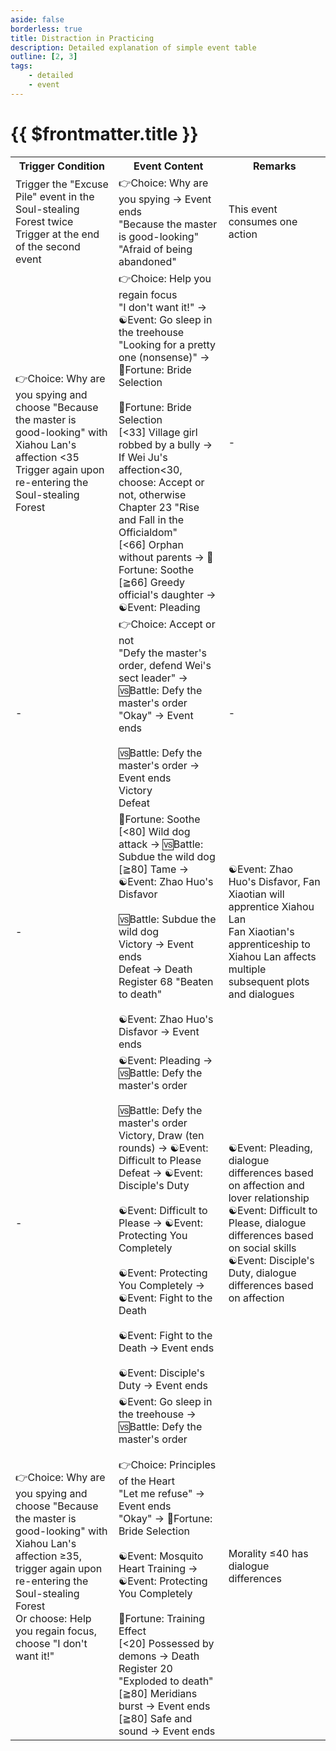 ```yaml
---
aside: false
borderless: true
title: Distraction in Practicing
description: Detailed explanation of simple event table
outline: [2, 3]
tags:
    - detailed
    - event
---
```


# {{ $frontmatter.title }}

<Table class="timeline-table">
    <tr class="timeline-header">
        <th>Trigger Condition</th>
        <th>Event Content</th>
        <th>Remarks</th>
    </tr>
	<tr>
		<td>
			Trigger the "Excuse Pile" event in the Soul-stealing Forest twice <br>
			Trigger at the end of the second event <br>
		</td>
		<td>
			👉Choice: Why are you spying → Event ends <br>
			<span title="Change of Heart +3">"Because the master is good-looking" </span> <br>
			<span title="Xiahou Lan +2, Affection +30">"Afraid of being abandoned" </span>  <br>
		</td>
		<td>This event consumes one action</td>
	</tr>
	<tr>
		<td>
			👉Choice: Why are you spying and choose "Because the master is good-looking" with Xiahou Lan's affection <35 <br>
			Trigger again upon re-entering the Soul-stealing Forest <br>
		</td>
		<td>
			👉Choice: Help you regain focus <br>
			"I don't want it!" → ☯Event: Go sleep in the treehouse<br>
			<span title="Morality -1, Charm +1">"Looking for a pretty one (nonsense)" → 🎲Fortune: Bride Selection </span>  <br>
			<br>
			🎲Fortune: Bride Selection <br>
			<span title="Disposition≦40: Charm +1">[<33] Village girl robbed by a bully → If Wei Ju's affection<30, choose: Accept or not, otherwise Chapter 23 "Rise and Fall in the Officialdom" </span> <br>
			[<66] Orphan without parents → 🎲Fortune: Soothe <br>
			[≧66] Greedy official's daughter → ☯Event: Pleading<br>
		</td>
		<td>-</td>
	</tr>
	<tr>
		<td>-</td>
		<td>
			👉Choice: Accept or not <br>
			"Defy the master's order, defend Wei's sect leader" → 🆚Battle: Defy the master's order<br>
			"Okay" → Event ends <br>
			<br>
			🆚Battle: Defy the master's order → Event ends <br>
			<span title="Martial Arts +4, Social Skills -1, Xiahou Lan -1">Victory </span> <br>
			<span title="Martial Arts +2, Xiahou Lan +1">Defeat </span> <br>
		</td>
		<td>-</td>
	</tr>
	<tr>
		<td>-</td>
		<td>
			<span title="Upper limit 80, Charm positive correction, Fan Xiaotian affection positive correction">🎲Fortune: Soothe </span> <br>
			[<80] Wild dog attack → 🆚Battle: Subdue the wild dog <br>
			<span title="Charm +2, Fan Xiaotian +3">[≧80] Tame → ☯Event: Zhao Huo's Disfavor</span> <br>
			<br>
			🆚Battle: Subdue the wild dog <br>
			<span title="Martial Arts +2, Morality -1, Fan Xiaotian -1">Victory → Event ends </span> <br>
			Defeat → Death Register 68 "Beaten to death" <br>
			<br>
			<span title="Affection -20">☯Event: Zhao Huo's Disfavor → Event ends </span> <br>
		</td>
		<td>
			☯Event: Zhao Huo's Disfavor, Fan Xiaotian will apprentice Xiahou Lan <br>
			Fan Xiaotian's apprenticeship to Xiahou Lan affects multiple subsequent plots and dialogues <br>
		</td>
	</tr>
	<tr>
		<td>-</td>
		<td>
			<span title="
Upper Guan Ying's affection ≥35, Lover Guan Ying: Affection +30
Lover Guan Ying: Guan Ying +1
			">☯Event: Pleading → 🆚Battle: Defy the master's order </span> <br>
			<br>
			🆚Battle: Defy the master's order <br>
			<span title="Martial Arts +4, Guan Ying +1, Xiahou Lan -3">Victory, Draw (ten rounds) → ☯Event: Difficult to Please </span> <br>
			<span title="Martial Arts +2">Defeat → ☯Event: Disciple's Duty </span> <br>
			<br>
			<span title="
Charm ≥40: Social Skills -1, Xiahou Lan +1
Charm ≥50: Guan Ying +1, Xiahou Lan +2
			">☯Event: Difficult to Please → ☯Event: Protecting You Completely </span> <br>
			<br>
			<span title="
Guan Ying's affection ≥40: Guan Ying +2
Guan Ying's affection <40: Guan Ying +1
			">☯Event: Protecting You Completely → ☯Event: Fight to the Death </span> <br>
			<br>
			<span title="Guan Ying +2, Xiahou Lan +1, Sect Assets +500">☯Event: Fight to the Death → Event ends </span> <br>
			<br>
			<span title="
Disposition ≥60: Xiahou Lan +1, Guan Ying +1
Guan Ying's affection ≥35: Guan Ying +1
			">☯Event: Disciple's Duty → Event ends </span> <br>
		</td>
		<td>
			☯Event: Pleading, dialogue differences based on affection and lover relationship <br>
			☯Event: Difficult to Please, dialogue differences based on social skills <br>
			☯Event: Disciple's Duty, dialogue differences based on affection <br>
		</td>
	</tr>
	<tr>
		<td>
			👉Choice: Why are you spying and choose "Because the master is good-looking" with Xiahou Lan's affection ≥35, trigger again upon re-entering the Soul-stealing Forest <br>
			Or choose: Help you regain focus, choose "I don't want it!"<br>
		</td>
		<td>
			☯Event: Go sleep in the treehouse → 🆚Battle: Defy the master's order <br>
			<br>
			<span title="Martial Arts +2">👉Choice: Principles of the Heart </span><br>
			"Let me refuse" → Event ends <br>
			<span title="Secrets of the Snow Mountain Heart Technique">"Okay" → 🎲Fortune: Bride Selection </span>  <br>
			<br>
			<span title="Lover Xiahou Lan: Morality -1, Affection +10">☯Event: Mosquito Heart Training → ☯Event: Protecting You Completely </span> <br>
			<br>
			<span title="
Cultivation correction (gentleman +20 good person +10 villain -10 scoundrel -20)
Charm correction (happy +10 melancholy -10)
Internal force negative correction
			">🎲Fortune: Training Effect </span> <br>
			[<20] Possessed by demons → Death Register 20 "Exploded to death" <br>
			<span title="Stamina -1, Internal force -2, Fate +1, Xiahou Lan +1, Affection -40">[≧80] Meridians burst → Event ends </span> <br>
			<span title="Internal force +3, Xiahou Lan -1, Affection -20, Yin and Yang change to 70 (Lesser Yang)">[≧80] Safe and sound → Event ends </span> <br>
		</td>
		<td>
			Morality ≤40 has dialogue differences <br>
		</td>
	</tr>
</table>